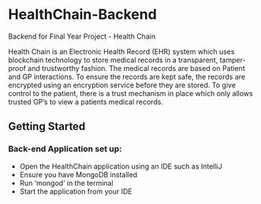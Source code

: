 # HealthChain-Backend

Backend for Final Year Project - Health Chain

Health Chain is an Electronic Health Record (EHR) system which uses blockchain technology to store medical records in a transparent, tamper-proof and trustworthy fashion. The medical records are based on Patient and GP interactions. To ensure the records are kept safe, the records are encrypted using an encryption service before they are stored. To give control to the patient, there is a trust mechanism in place which only allows trusted GP’s to view a patients medical records.

## Getting Started

### Back-end Application set up:

- Open the HealthChain application using an IDE such as IntelliJ
- Ensure you have MongoDB installed
- Run ‘mongod’ in the terminal
- Start the application from your IDE
